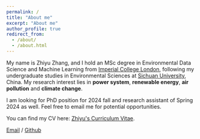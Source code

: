 ```yaml
---
permalink: /
title: "About me"
excerpt: "About me"
author_profile: true
redirect_from: 
  - /about/
  - /about.html
---
```


My name is Zhiyu Zhang, and I hold an MSc degree in Environmental Data Science and Machine Learning from [Imperial College London](https://www.imperial.ac.uk/), following my undergraduate studies in Environmental Sciences at [Sichuan University](https://en.scu.edu.cn/), China. My research interest lies in **power system**, **renewable energy**, **air pollution** and **climate change**. 

I am looking for PhD position for 2024 fall and research assistant of Spring 2024 as well. Feel free to email me for potential opportunities.

You can find my CV here: [Zhiyu's Curriculum Vitae](../assets/CV_Zhangzhiyu.pdf).

[Email](zhiyu.zhang22@imperial.ac.uk) / [Github](https://github.com/zhizhiyuyu) 

